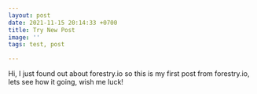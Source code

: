 ```yaml
---
layout: post
date: 2021-11-15 20:14:33 +0700
title: Try New Post
image: ''
tags: test, post

---
```

Hi, I just found out about forestry.io so this is my first post from forestry.io, lets see how it going, wish me luck!